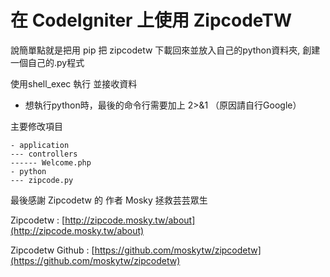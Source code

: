 # 在 CodeIgniter 上使用 ZipcodeTW

說簡單點就是把用 pip 把 zipcodetw 下載回來並放入自己的python資料夾, 創建一個自己的.py程式

使用shell_exec 執行 並接收資料

* 想執行python時，最後的命令行需要加上 2>&1 （原因請自行Google）


主要修改項目

```
- application
--- controllers
------ Welcome.php
- python
--- zipcode.py
```

最後感謝 Zipcodetw 的 作者 Mosky 拯救芸芸眾生

Zipcodetw : [http://zipcode.mosky.tw/about](http://zipcode.mosky.tw/about)

Zipcodetw Github : [https://github.com/moskytw/zipcodetw](https://github.com/moskytw/zipcodetw)